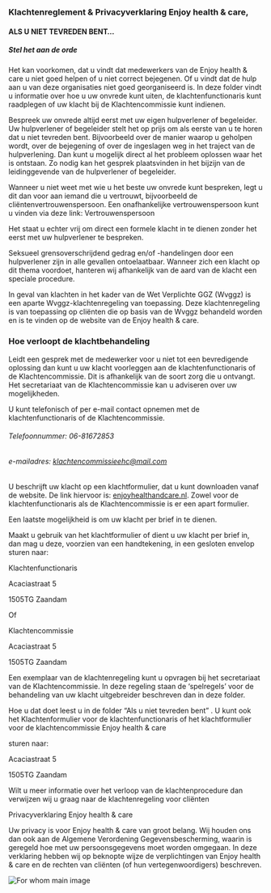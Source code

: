 ### Klachtenreglement & Privacyverklaring Enjoy health & care,

#### ALS U NIET TEVREDEN BENT… 


##### Stel het aan de orde 

Het kan voorkomen, dat u vindt dat medewerkers van de Enjoy health & care u niet goed helpen of u niet correct bejegenen. Of u vindt dat de hulp aan u van deze organisaties niet goed georganiseerd is. In deze folder vindt u informatie over hoe u uw onvrede kunt uiten, de klachtenfunctionaris kunt raadplegen of uw klacht bij de Klachtencommissie kunt indienen.

Bespreek uw onvrede altijd eerst met uw eigen hulpverlener of begeleider. Uw hulpverlener of begeleider stelt het op prijs om als eerste van u te horen dat u niet tevreden bent. Bijvoorbeeld over de manier waarop u geholpen wordt, over de bejegening of over de ingeslagen weg in het traject van de hulpverlening. Dan kunt u mogelijk direct al het probleem oplossen waar het is ontstaan. Zo nodig kan het gesprek plaatsvinden in het bijzijn van de leidinggevende van de hulpverlener of begeleider.

Wanneer u niet weet met wie u het beste uw onvrede kunt bespreken, legt u dit dan voor aan iemand die u vertrouwt, bijvoorbeeld de cliëntenvertrouwenspersoon. Een onafhankelijke vertrouwenspersoon kunt u vinden via deze link: Vertrouwenspersoon

Het staat u echter vrij om direct een formele klacht in te dienen zonder het eerst met uw hulpverlener te bespreken.

Seksueel grensoverschrijdend gedrag en/of -handelingen door een hulpverlener zijn in alle gevallen ontoelaatbaar. Wanneer zich een klacht op dit thema voordoet, hanteren wij afhankelijk van de aard van de klacht een speciale procedure.

In geval van klachten in het kader van de Wet Verplichte GGZ (Wvggz) is een aparte Wvggz-klachtenregeling van toepassing. Deze klachtenregeling is van toepassing op cliënten die op basis van de Wvggz behandeld worden en is te vinden op de website van de Enjoy health & care.

### Hoe verloopt de klachtbehandeling

Leidt een gesprek met de medewerker voor u niet tot een bevredigende oplossing dan kunt u uw klacht voorleggen aan de klachtenfunctionaris of de Klachtencommissie. Dit is afhankelijk van de soort zorg die u ontvangt. Het secretariaat van de Klachtencommissie kan u adviseren over uw mogelijkheden.

U kunt telefonisch of per e-mail contact opnemen met de klachtenfunctionaris of de Klachtencommissie.

###### Telefoonnummer:         06-81672853

###### e-mailadres:            [klachtencommissieehc@mail.com](mailto:klachtencommissieehc@mail.com)

U beschrijft uw klacht op een klachtformulier, dat u kunt downloaden vanaf de website. De link hiervoor is: [enjoyhealthandcare.nl](enjoyhealthandcare.nl). Zowel voor de klachtenfunctionaris als de Klachtencommissie is er een apart formulier.

Een laatste mogelijkheid is om uw klacht per brief in te dienen.

Maakt u gebruik van het klachtformulier of dient u uw klacht per brief in, dan mag u deze, voorzien van een handtekening, in een gesloten envelop sturen naar:

Klachtenfunctionaris

Acaciastraat 5

1505TG Zaandam

Of

Klachtencommissie 

Acaciastraat 5

1505TG Zaandam

Een exemplaar van de klachtenregeling kunt u opvragen bij het secretariaat van de Klachtencommissie. In deze regeling staan de ‘spelregels’ voor de behandeling van uw klacht uitgebreider beschreven dan in deze folder.

Hoe u dat doet leest u in de folder “Als u niet tevreden bent” . U kunt ook het Klachtenformulier voor de klachtenfunctionaris of het klachtformulier voor de klachtencommissie Enjoy health & care

sturen naar:

Acaciastraat 5

1505TG Zaandam

Wilt u meer informatie over het verloop van de klachtenprocedure dan verwijzen wij u graag naar de klachtenregeling voor cliënten

Privacyverklaring Enjoy health & care

Uw privacy is voor Enjoy health & care van groot belang. Wij houden ons dan ook aan de Algemene Verordening Gegevensbescherming, waarin is geregeld hoe met uw persoonsgegevens moet worden omgegaan. In deze verklaring hebben wij op beknopte wijze de verplichtingen van Enjoy health & care en de rechten van cliënten (of hun vertegenwoordigers) beschreven.


![For whom main image](/images/about/1.jpg)
